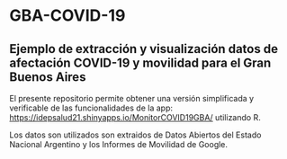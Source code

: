# GBA-COVID-19

## Ejemplo de extracción y visualización datos de afectación COVID-19 y movilidad para el Gran Buenos Aires

El presente repositorio permite obtener una versión simplificada y verificable de las funcionalidades de la app: https://idepsalud21.shinyapps.io/MonitorCOVID19GBA/
utilizando R.

Los datos son utilizados son extraidos de Datos Abiertos del Estado Nacional Argentino y los Informes de Movilidad de Google.
